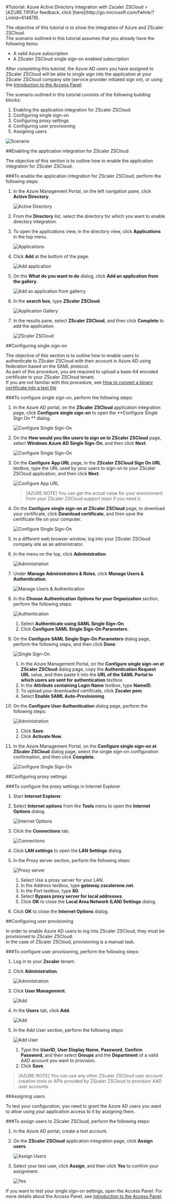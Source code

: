 <properties pageTitle="Tutorial: Azure Active Directory Integration with Zscaler ZSCloud | Windows Azure" description="Learn how to use Zscaler ZSCloud with Azure Active Directory to enable single sign-on, automated provisioning, and more!." services="active-directory" authors="MarkusVi"  documentationCenter="na" manager="stevenpo"/>
<tags
	ms.service="active-directory"
	ms.date="08/01/2015"
	wacn.date=""/>
#Tutorial: Azure Active Directory Integration with Zscaler ZSCloud
<!-- deleted by customization
>[AZURE.TIP]For feedback, click [here](https://social.msdn.microsoft.com/Forums/azure/zh-cn/bf2c5760-7d5b-404d-ae8a-7b4703355421/tutorial-azure-active-directory-integration-with-zscaler-zscloud?forum=WindowsAzureAD).
-->
<!-- keep by customization: begin -->
>[AZURE.TIP]For feedback, click [here](http://go.microsoft.com/fwlink/?LinkId=614878).
<!-- keep by customization: end -->
  
The objective of this tutorial is to show the integration of Azure and ZScaler ZSCloud.  
The scenario outlined in this tutorial assumes that you already have the following items:

-   A valid Azure subscription
-   A ZScaler ZSCloud single sign-on enabled subscription
  
After completing this tutorial, the Azure AD users you have assigned to ZScaler ZSCloud will be able to single sign into the application at your ZScaler ZSCloud company site (service provider initiated sign on), or using the [Introduction to the Access Panel](https://msdn.microsoft.com/zh-cn/library/dn308586)
  
The scenario outlined in this tutorial consists of the following building blocks:

1.  Enabling the application integration for ZScaler ZSCloud
2.  Configuring single sign-on
3.  Configuring proxy settings
4.  Configuring user provisioning
5.  Assigning users

![Scenario](./media/active-directory-saas-zscaler-zscloud-tutorial/IC800275.png "Scenario")

##Enabling the application integration for ZScaler ZSCloud
  
The objective of this section is to outline how to enable the application integration for ZScaler ZSCloud.

###To enable the application integration for ZScaler ZSCloud, perform the following steps:

1.  In the Azure Management Portal, on the left navigation pane, click **Active Directory**.

    ![Active Directory](./media/active-directory-saas-zscaler-zscloud-tutorial/IC700993.png "Active Directory")

2.  From the **Directory** list, select the directory for which you want to enable directory integration.

3.  To open the applications view, in the directory view, click **Applications** in the top menu.

    ![Applications](./media/active-directory-saas-zscaler-zscloud-tutorial/IC700994.png "Applications")

4.  Click **Add** at the bottom of the page.

    ![Add application](./media/active-directory-saas-zscaler-zscloud-tutorial/IC749321.png "Add application")

5.  On the **What do you want to do** dialog, click **Add an application from the gallery**.

    ![Add an application from gallerry](./media/active-directory-saas-zscaler-zscloud-tutorial/IC749322.png "Add an application from gallerry")

6.  In the **search box**, type **ZScaler ZSCloud**.

    ![Application Gallery](./media/active-directory-saas-zscaler-zscloud-tutorial/IC800276.png "Application Gallery")

7.  In the results pane, select **ZScaler ZSCloud**, and then click **Complete** to add the application.

    ![ZScaler ZSCloud](./media/active-directory-saas-zscaler-zscloud-tutorial/IC800277.png "ZScaler ZSCloud")

##Configuring single sign-on
  
The objective of this section is to outline how to enable users to authenticate to ZScaler ZSCloud with their account in Azure AD using federation based on the SAML protocol.  
As part of this procedure, you are required to upload a base-64 encoded certificate to your ZScaler ZSCloud tenant.  
If you are not familiar with this procedure, see [How to convert a binary certificate into a text file](http://youtu.be/PlgrzUZ-Y1o)

###To configure single sign-on, perform the following steps:

1.  In the Azure AD portal, on the **ZScaler ZSCloud** application integration page, click **Configure single sign-on** to open the **Configure Single Sign On ** dialog.

    ![Configure Single Sign-On](./media/active-directory-saas-zscaler-zscloud-tutorial/IC800278.png "Configure Single Sign-On")

2.  On the **How would you like users to sign on to ZScaler ZSCloud** page, select **Windows Azure AD Single Sign-On**, and then click **Next**.

    ![Configure Single Sign-On](./media/active-directory-saas-zscaler-zscloud-tutorial/IC800279.png "Configure Single Sign-On")

3.  On the **Configure App URL** page, in the **ZScaler ZSCloud Sign On URL** textbox, type the URL used by your users to sign-on to your ZScaler ZSCloud application, and then click **Next**.

    ![Configure App URL](./media/active-directory-saas-zscaler-zscloud-tutorial/IC800280.png "Configure App URL")

    >[AZURE.NOTE] You can get the actual value for your environment from your ZScaler ZSCloud support team if you need it.

4.  On the **Configure single sign-on at ZScaler ZSCloud** page, to download your certificate, click **Download certificate**, and then save the certificate file on your computer.

    ![Configure Single Sign-On](./media/active-directory-saas-zscaler-zscloud-tutorial/IC800281.png "Configure Single Sign-On")

5.  In a different web browser window, log into your ZScaler ZSCloud company site as an administrator.

6.  In the menu on the top, click **Administration**.

    ![Administration](./media/active-directory-saas-zscaler-zscloud-tutorial/IC800206.png "Administration")

7.  Under **Manage Administrators & Roles**, click **Manage Users & Authentication**.

    ![Manage Users & Authentication](./media/active-directory-saas-zscaler-zscloud-tutorial/IC800207.png "Manage Users & Authentication")

8.  In the **Choose Authentication Options for your Organization** section, perform the following steps:

    ![Authentication](./media/active-directory-saas-zscaler-zscloud-tutorial/IC800208.png "Authentication")

    1.  Select **Authenticate using SAML Single Sign-On**.
    2.  Click **Configure SAML Single Sign-On Parameters**.

9.  On the **Configure SAML Single Sign-On Parameters** dialog page, perform the following steps, and then click **Done**:

    ![Single Sign-On](./media/active-directory-saas-zscaler-zscloud-tutorial/IC800209.png "Single Sign-On")

    1.  In the Azure Management Portal, on the **Configure single sign-on at ZScaler ZSCloud** dialog page, copy the **Authentication Request URL** value, and then paste it into the **URL of the SAML Portal to which users are sent for authentication** textbox.
    2.  In the **Attribute containing Login Name** textbox, type **NameID**.
    3.  To upload your downloaded certificate, click **Zscaler pem**.
    4.  Select **Enable SAML Auto-Provisioning**.

10. On the **Configure User Authentication** dialog page, perform the following steps:

    ![Administration](./media/active-directory-saas-zscaler-zscloud-tutorial/IC800210.png "Administration")

    1.  Click **Save**.
    2.  Click **Activate Now**.

11. In the Azure Management Portal, on the **Configure single sign-on at ZScaler ZSCloud** dialog page, select the single sign-on configuration confirmation, and then click **Complete**.

    ![Configure Single Sign-On](./media/active-directory-saas-zscaler-zscloud-tutorial/IC800282.png "Configure Single Sign-On")

##Configuring proxy settings

###To configure the proxy settings in Internet Explorer

1.  Start **Internet Explorer**.

2.  Select **Internet options** from the **Tools** menu to open the **Internet Options** dialog.

    ![Internet Options](./media/active-directory-saas-zscaler-zscloud-tutorial/IC769492.png "Internet Options")

3.  Click the **Connections** tab.

    ![Connections](./media/active-directory-saas-zscaler-zscloud-tutorial/IC769493.png "Connections")

4.  Click **LAN settings** to open the **LAN Settings** dialog.

5.  In the Proxy server section, perform the following steps:

    ![Proxy server](./media/active-directory-saas-zscaler-zscloud-tutorial/IC769494.png "Proxy server")

    1.  Select Use a proxy server for your LAN.
    2.  In the Address textbox, type **gateway.zscalerone.net**.
    3.  In the Port textbox, type **80**.
    4.  Select **Bypass proxy server for local addresses**.
    5.  Click **OK** to close the **Local Area Network (LAN) Settings** dialog.

6.  Click **OK** to close the **Internet Options** dialog.

##Configuring user provisioning
  
In order to enable Azure AD users to log into ZScaler ZSCloud, they must be provisioned to ZScaler ZSCloud.  
In the case of ZScaler ZSCloud, provisioning is a manual task.

###To configure user provisioning, perform the following steps:

1.  Log in to your **Zscaler** tenant.

2.  Click **Administration**.

    ![Administration](./media/active-directory-saas-zscaler-zscloud-tutorial/IC781035.png "Administration")

3.  Click **User Management**.

    ![Add](./media/active-directory-saas-zscaler-zscloud-tutorial/IC781037.png "Add")

4.  In the **Users** tab, click **Add**.

    ![Add](./media/active-directory-saas-zscaler-zscloud-tutorial/IC781037.png "Add")

5.  In the Add User section, perform the following steps:

    ![Add User](./media/active-directory-saas-zscaler-zscloud-tutorial/IC781038.png "Add User")

    1.  Type the **UserID**, **User Display Name**, **Password**, **Confirm Password**, and then select **Groups** and the **Department** of a valid AAD account you want to provision.
    2.  Click **Save**.

>[AZURE.NOTE] You can use any other ZScaler ZSCloud user account creation tools or APIs provided by ZScaler ZSCloud to provision AAD user accounts.

##Assigning users
  
To test your configuration, you need to grant the Azure AD users you want to allow using your application access to it by assigning them.

###To assign users to ZScaler ZSCloud, perform the following steps:

1.  In the Azure AD portal, create a test account.

2.  On the **ZScaler ZSCloud** application integration page, click **Assign users**.

    ![Assign Users](./media/active-directory-saas-zscaler-zscloud-tutorial/IC800283.png "Assign Users")

3.  Select your test user, click **Assign**, and then click **Yes** to confirm your assignment.

    ![Yes](./media/active-directory-saas-zscaler-zscloud-tutorial/IC767830.png "Yes")
  
If you want to test your single sign-on settings, open the Access Panel. For more details about the Access Panel, see [Introduction to the Access Panel](https://msdn.microsoft.com/zh-cn/library/dn308586).